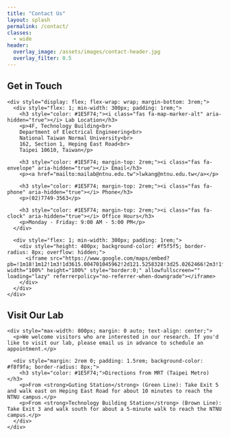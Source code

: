 ```yaml
---
title: "Contact Us"
layout: splash
permalink: /contact/
classes:
  - wide
header:
  overlay_image: /assets/images/contact-header.jpg
  overlay_filter: 0.5
---
```


<div class="feature-section">
  <div class="feature-container">
    <div class="section-heading">
      <h2>Get in Touch</h2>
    </div>
    
    <div style="display: flex; flex-wrap: wrap; margin-bottom: 3rem;">
      <div style="flex: 1; min-width: 300px; padding: 1rem;">
        <h3 style="color: #1E5F74;"><i class="fas fa-map-marker-alt" aria-hidden="true"></i> Lab Location</h3>
        <p>4F, Technology Building<br>
        Department of Electrical Engineering<br>
        National Taiwan Normal University<br>
        162, Section 1, Heping East Road<br>
        Taipei 10610, Taiwan</p>
        
        <h3 style="color: #1E5F74; margin-top: 2rem;"><i class="fas fa-envelope" aria-hidden="true"></i> Email</h3>
        <p><a href="mailto:mailab@ntnu.edu.tw">lwkang@ntnu.edu.tw</a></p>
        
        <h3 style="color: #1E5F74; margin-top: 2rem;"><i class="fas fa-phone" aria-hidden="true"></i> Phone</h3>
        <p>(02)7749-3563</p>
        
        <h3 style="color: #1E5F74; margin-top: 2rem;"><i class="fas fa-clock" aria-hidden="true"></i> Office Hours</h3>
        <p>Monday - Friday: 9:00 AM - 5:00 PM</p>
      </div>
      
      <div style="flex: 1; min-width: 300px; padding: 1rem;">
        <div style="height: 400px; background-color: #f5f5f5; border-radius: 8px; overflow: hidden;">
          <iframe src="https://www.google.com/maps/embed?pb=!1m18!1m12!1m3!1d3615.004701045962!2d121.5258328!3d25.0262466!2m3!1f0!2f0!3f0!3m2!1i1024!2i768!4f13.1!3m3!1m2!1s0x3442a98a60a8fc31%3A0x7f5bcd4922e86446!2sNational%20Taiwan%20Normal%20University!5e0!3m2!1sen!2stw!4v1649578877193!5m2!1sen!2stw" width="100%" height="100%" style="border:0;" allowfullscreen="" loading="lazy" referrerpolicy="no-referrer-when-downgrade"></iframe>
        </div>
      </div>
    </div>
  </div>
</div>

<!-- <div class="feature-section grid-pattern">
  <div class="feature-container">
    <div class="section-heading">
      <h2>Collaborations & Partnerships</h2>
    </div>
    
    <p style="text-align: center; max-width: 800px; margin: 0 auto 2rem;">
      We are open to collaborations with academic institutions, industry partners, and government organizations. 
      If you're interested in working with us, please reach out via email with a brief description of the potential collaboration.
    </p>
    
    <div style="display: flex; flex-wrap: wrap; justify-content: center; text-align: center;">
      <div style="flex: 1; min-width: 250px; max-width: 350px; margin: 1rem; padding: 1.5rem; background-color: white; border-radius: 8px; box-shadow: 0 4px 12px rgba(0, 0, 0, 0.08);">
        <i class="fas fa-university" style="font-size: 2.5rem; color: #1E5F74; margin-bottom: 1rem;"></i>
        <h3>Academic Collaborations</h3>
        <p>Joint research projects, student exchanges, and shared publications with universities worldwide.</p>
      </div>
      
      <div style="flex: 1; min-width: 250px; max-width: 350px; margin: 1rem; padding: 1.5rem; background-color: white; border-radius: 8px; box-shadow: 0 4px 12px rgba(0, 0, 0, 0.08);">
        <i class="fas fa-industry" style="font-size: 2.5rem; color: #1E5F74; margin-bottom: 1rem;"></i>
        <h3>Industry Partnerships</h3>
        <p>Research sponsorships, technology transfer, and consulting services for companies developing AI technologies.</p>
      </div>
      
      <div style="flex: 1; min-width: 250px; max-width: 350px; margin: 1rem; padding: 1.5rem; background-color: white; border-radius: 8px; box-shadow: 0 4px 12px rgba(0, 0, 0, 0.08);">
        <i class="fas fa-globe" style="font-size: 2.5rem; color: #1E5F74; margin-bottom: 1rem;"></i>
        <h3>International Networks</h3>
        <p>Participation in international research networks, conferences, and workshops in our fields of expertise.</p>
      </div>
    </div>
  </div>
</div> -->

<div class="feature-section">
  <div class="feature-container">
    <div class="section-heading">
      <h2>Visit Our Lab</h2>
    </div>
    
    <div style="max-width: 800px; margin: 0 auto; text-align: center;">
      <p>We welcome visitors who are interested in our research. If you'd like to visit our lab, please email us in advance to schedule an appointment.</p>
      
      <div style="margin: 2rem 0; padding: 1.5rem; background-color: #f8f9fa; border-radius: 8px;">
        <h3 style="color: #1E5F74;">Directions from MRT (Taipei Metro)</h3>
        <p>From <strong>Guting Station</strong> (Green Line): Take Exit 5 and walk east on Heping East Road for about 10 minutes to reach the NTNU campus.</p>
        <p>From <strong>Technology Building Station</strong> (Brown Line): Take Exit 3 and walk south for about a 5-minute walk to reach the NTNU campus.</p>
      </div>
    </div>
  </div>
</div>